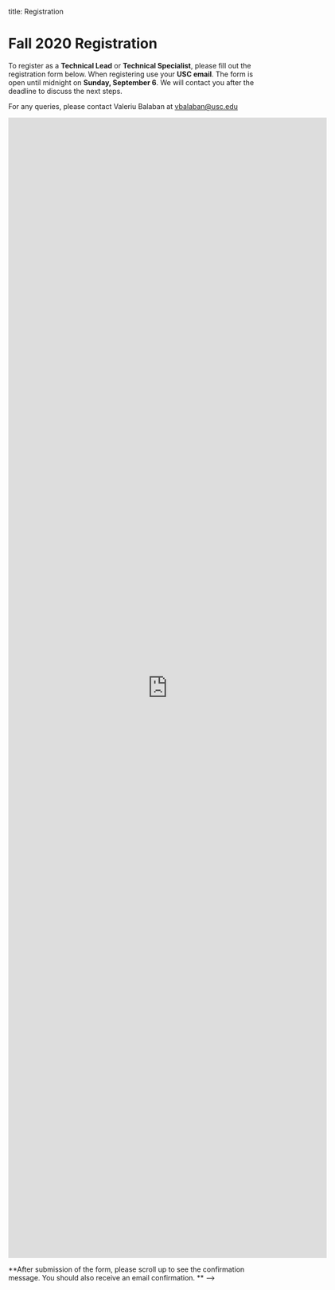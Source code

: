 title: Registration
<!-- redirect: https://docs.google.com/forms/d/e/1FAIpQLSeP6hJoC0y7EEb674bbVeC4V7KPs40F3kfUF5sIa7-plP9oBA/viewform?usp=sf_link -->

# Fall 2020 Registration

To register as a **Technical Lead** or **Technical Specialist**, please  fill out the registration form below. When registering use your **USC email**. The form is open until midnight on **Sunday, September 6**. We will contact you after the deadline to discuss the next steps.


For any queries, please contact Valeriu Balaban at vbalaban@usc.edu

<iframe src="https://docs.google.com/forms/d/e/1FAIpQLScBMsZpJmmiKrmUt6soIjgiEp8LYN9IyBB5G3qPZrkSvRAF5A/viewform?embedded=true" width="640" height="2293" frameborder="0" marginheight="0" marginwidth="0">Loading…</iframe>

**After submission of the form, please scroll up to see the confirmation message. You should also receive an email confirmation. ** -->

<!-- # Registration Closed -->
